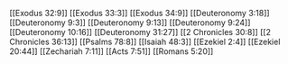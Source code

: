 [[Exodus 32:9]]
[[Exodus 33:3]]
[[Exodus 34:9]]
[[Deuteronomy 3:18]]
[[Deuteronomy 9:3]]
[[Deuteronomy 9:13]]
[[Deuteronomy 9:24]]
[[Deuteronomy 10:16]]
[[Deuteronomy 31:27]]
[[2 Chronicles 30:8]]
[[2 Chronicles 36:13]]
[[Psalms 78:8]]
[[Isaiah 48:3]]
[[Ezekiel 2:4]]
[[Ezekiel 20:44]]
[[Zechariah 7:11]]
[[Acts 7:51]]
[[Romans 5:20]]
